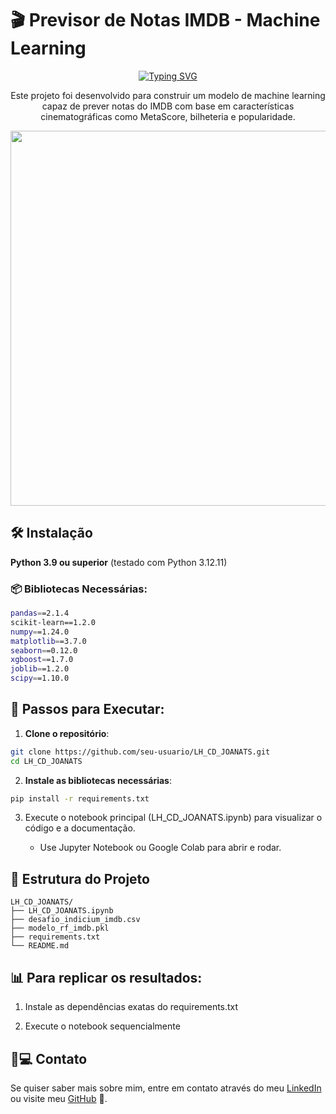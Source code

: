 # 🎬 Previsor de Notas IMDB - Machine Learning

<p align="center">
  <a href="https://github.com/DenverCoder1/readme-typing-svg">
    <img src="https://readme-typing-svg.herokuapp.com?font=Fira+Code&duration=3000&pause=1000&color=4476F7&center=true&vCenter=true&repeat=true&width=435&lines=Previsão+de+Notas+de+Filmes+🎭📊" alt="Typing SVG">
  </a>
</p>

<p align="center">
  Este projeto foi desenvolvido para construir um modelo de machine learning capaz de prever notas do IMDB com base em características cinematográficas como MetaScore, bilheteria e popularidade.
</p>

<p align="center">
  <img src="https://i.imgur.com/tjNOKR4.png" width="600">
</p>

## 🛠️ Instalação

**Python 3.9 ou superior** (testado com Python 3.12.11)

### 📦 Bibliotecas Necessárias:
```bash
pandas==2.1.4
scikit-learn==1.2.0
numpy==1.24.0
matplotlib==3.7.0
seaborn==0.12.0
xgboost==1.7.0
joblib==1.2.0
scipy==1.10.0
```

## 🚀 Passos para Executar:
1. **Clone o repositório**:

```bash
git clone https://github.com/seu-usuario/LH_CD_JOANATS.git
cd LH_CD_JOANATS
```

2. **Instale as bibliotecas necessárias**:

```bash
pip install -r requirements.txt
```

3. Execute o notebook principal (LH_CD_JOANATS.ipynb) para visualizar o código e a documentação.

    - Use Jupyter Notebook ou Google Colab para abrir e rodar.

## 📁 Estrutura do Projeto
```
LH_CD_JOANATS/
├── LH_CD_JOANATS.ipynb         
├── desafio_indicium_imdb.csv    
├── modelo_rf_imdb.pkl           
├── requirements.txt             
└── README.md                    

```

## 📊 Para replicar os resultados:
1. Instale as dependências exatas do requirements.txt

2. Execute o notebook sequencialmente
   
## 👩💻 Contato

Se quiser saber mais sobre mim, entre em contato através do meu [LinkedIn](https://www.linkedin.com/in/joanatrindade-) ou visite meu [GitHub](https://github.com/joanats) 💙.
